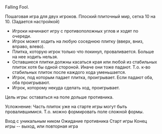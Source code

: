 Falling Fool.

Пошаговая игра для двух игроков.
Плоский плиточный мир, сетка 10 на 10. (Задается настройкой)

- Игроки начинают игру с противоположных углов и ходят по очереди.
- Игрок может ходить на любую соседнюю плитку (вверх, вниз, вправо, влево).
- Плитка, которую игрок только что покинул, проваливается. Больше на нее ходить нельзя.
- Оставшиеся плитки должны касаться края или любой из стабильных плиток хотя бы одной стороной.
  Иначе они тоже падают. Т.о. к-во стабильных плиток после каждого хода уменьшается.
- Игрок, под которым падает плитка, проигрывает. Если падают оба, оба проигрывают.
- Игрок, которому некуда сделать ход, проигрывает.

Цель игры: оставаться на поле дольше противника.

Усложнение: Часть плиток уже на старте игры могут быть
провалившимися. Т.о. можно формировать поле сложной формы.

Вход с уникальным ником
Ожидание противника
Старт игры
Конец игры -- выход, или повторная игра
